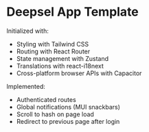 # Deepsel App Template

Initialized with:
- Styling with Tailwind CSS
- Routing with React Router
- State management with Zustand
- Translations with react-i18next
- Cross-platform browser APIs with Capacitor

Implemented:
- Authenticated routes
- Global notifications (MUI snackbars)
- Scroll to hash on page load
- Redirect to previous page after login